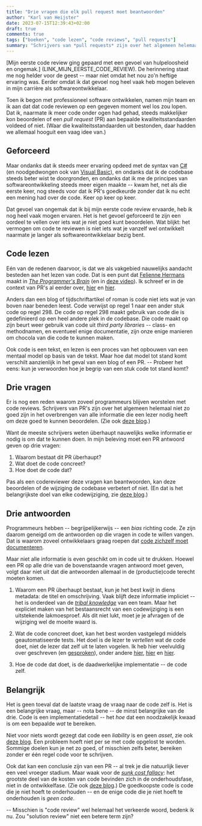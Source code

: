 ```yaml
---
title: "Drie vragen die elk pull request moet beantwoorden"
author: "Karl van Heijster"
date: 2023-07-15T12:39:43+02:00
draft: true
comments: true
tags: ["boeken", "code lezen", "code reviews", "pull requests"]
summary: "Schrijvers van *pull requests* zijn over het algemeen helemaal niet zo goed zijn in het overbrengen van alle informatie die een lezer nodig heeft om deze goed te kunnen beoordelen. Want de meeste schrijvers weten überhaupt nauwelijks welke informatie er nodig is om dat te kunnen doen. In mijn beleving moet een PR antwoord geven op drie vragen."
---
```


[Mijn eerste code review ging gepaard met een gevoel van hulpeloosheid en ongemak.] (LINK_MIJN_EERSTE_CODE_REVIEW). De herinnering staat me nog helder voor de geest -- maar niet omdat het nou zo'n heftige ervaring was. Eerder omdat ik dat gevoel nog heel vaak heb mogen beleven in mijn carrière als softwareontwikkelaar. 


Toen ik begon met professioneel software ontwikkelen, namen mijn team en ik aan dat dat code reviewen op een gegeven moment wel los zou lopen. Dat ik, naarmate ik meer code onder ogen had gehad, steeds makkelijker kon beoordelen of een *pull request* (PR) aan bepaalde kwaliteitsstandaarden voldeed of niet. (Waar die kwaliteitsstandaarden uit bestonden, daar hadden we allemaal hooguit een vaag idee van.)


## Geforceerd


Maar ondanks dat ik steeds meer ervaring opdeed met de syntax van [C#](https://learn.microsoft.com/en-us/dotnet/csharp/programming-guide/ "'C# programming guide', Microsoft documentatie") (en noodgedwongen ook van [Visual Basic](https://learn.microsoft.com/en-us/dotnet/visual-basic/ "'Visual Basic documentation', Microsoft documentatie")), en ondanks dat ik de codebase steeds beter wist te doorgronden, en ondanks dat ik me de principes van softwareontwikkeling steeds meer eigen maakte -- kwam het, net als die eerste keer, nog steeds voor dat ik PR's goedkeurde zonder dat ik nu echt een mening had over de code. Keer op keer op keer.


Dat gevoel van ongemak dat ik bij mijn eerste code review ervaarde, heb ik nog heel vaak mogen ervaren. Het is het gevoel geforceerd te zijn een oordeel te vellen over iets wat je niet goed kunt beoordelen. Wat blijkt: het vermogen om code te reviewen is niet iets wat je vanzelf wel ontwikkelt naarmate je langer als softwareontwikkelaar bezig bent. 


## Code lezen


Eén van de redenen daarvoor, is dat we als vakgebied nauwelijks aandacht besteden aan het lezen van code. Dat is een punt dat [Felienne Hermans](https://www.felienne.com/) maakt in [*The Programmer's Brain*](https://www.manning.com/books/the-programmers-brain "Felienne Hermans - 'The Programmer's Brain', uitgeverij Manning") (en in [deze video](https://www.youtube.com/watch?v=58LeSsn_nSQ "How to Read Complex Code • Felienne Hermans • YOW! 2021")). Ik schreef er in de context van PR's al eerder over, [hier](/blog/22/08/hoe-review-je-eigenlijk-code/ "'Hoe review je eigenlijk code?'") en [hier](/blog/22/09/test-driven-code-reviews/ "'Test-Driven Code Reviews'").


Anders dan een blog of tijdschriftartikel of roman is code niet iets wat je van boven naar beneden leest. Code verwijst op regel 1 naar een ander stuk code op regel 298. De code op regel 298 maakt gebruik van code die is gedefinieerd op een heel andere plek in de codebase. Die code maakt op zijn beurt weer gebruik van code uit *third party libraries* -- class- en methodnamen, en eventueel enige documentatie, zijn onze enige manieren om chocola van die code te kunnen maken.


Ook code is een tekst, en lezen is een proces van het opbouwen van een mentaal model op basis van de tekst. Maar hoe dat model tot stand komt verschilt aanzienlijk in het geval van een blog of een PR. -- Probeer het eens: kun je verwoorden hoe je begrip van een stuk code tot stand komt? 


## Drie vragen


Er is nog een reden waarom zoveel programmeurs blijven worstelen met code reviews. Schrijvers van PR's zijn over het algemeen helemaal niet zo goed zijn in het overbrengen van alle informatie die een lezer nodig heeft om deze goed te kunnen beoordelen. (Zie ook [deze blog](/blog/22/10/pull-requests-als-documentatie/ "'Pull requests als documentatie'").)


Want de meeste schrijvers weten überhaupt nauwelijks welke informatie er nodig is om dat te kunnen doen. In mijn beleving moet een PR antwoord geven op drie vragen:


1. Waarom bestaat dit PR überhaupt?
2. Wat doet de code concreet? 
3. Hoe doet de code dat?


Pas als een codereviewer deze vragen kan beantwoorden, kan deze beoordelen of de wijziging de codebase verbetert of niet. (En dat is het belangrijkste doel van elke codewijziging, zie [deze blog](/blog/22/10/pull-requests-als-documentatie/ "'Pull requests als documentatie'").)


## Drie antwoorden


Programmeurs hebben -- begrijpelijkerwijs -- een *bias* richting code. Ze zijn daarom geneigd om de antwoorden op die vragen in code te willen vangen. Dat is waarom zoveel ontwikkelaars graag roepen dat [code zichzelf moet documenteren](/blog/21/12/goede-code-documenteert-zichzelf-niet/ "'Goede code documenteert zichzelf (niet)'").


Maar niet alle informatie is even geschikt om in code uit te drukken. Hoewel een PR op alle drie van de bovenstaande vragen antwoord moet geven, volgt daar niet uit dat die antwoorden allemaal in de (productie)code terecht moeten komen.


1. Waarom een PR überhaupt bestaat, kun je het best kwijt in diens metadata: de titel en omschrijving. Vaak blijft deze informatie impliciet -- het is onderdeel van de [*tribal knowledge*](https://en.wikipedia.org/wiki/Tribal_knowledge "'Tribal knowledge', Wikipedia") van een team. Maar het expliciet maken van het bestaansrecht van een codewijziging is een uitstekende lakmoesproef. Als dit niet lukt, moet je je afvragen of de wijziging wel de moeite waard is.

2. Wat de code concreet doet, kan het best worden vastgelegd middels geautomatiseerde tests. Het doel is de lezer te *vertellen* wat de code doet, niet de lezer dat zelf uit te laten vogelen. Ik heb hier veelvuldig over geschreven (en [gesproken](/talks/altijd-up-to-date-documentatie-met-maximaal-descriptieve-tests/ "'Altijd up to date documentatie met maximaal descriptieve tests'")), onder andere [hier](blog/22/09/tests-als-documentatie/ "'Tests als documentatie'"), [hier](/blog/22/12/tests-zijn-specs/ "'Tests zijn specs'") en [hier](/blog/23/02/waarom-dry-waarom-damp/ "'Waarom DRY? Waarom DAMP?'").

3. Hoe de code dat doet, is de daadwerkelijke implementatie -- de code zelf. 


## Belangrijk


Het is geen toeval dat de laatste vraag de vraag naar de code zelf is. Het is een belangrijke vraag, maar -- nota bene -- de minst belangrijke van de drie. Code is een implementatiedetail -- het *hoe* dat een noodzakelijk kwaad is om een bepaalde *wat* te bereiken. 


Niet voor niets wordt gezegt dat code een *liability* is en geen *asset*, zie ook [deze blog](/blog/21/08/moet-je-dit-willen-testen/ "'Moet je dit willen testen?'"). Een probleem hoeft niet per se met code opgelost te worden. Sommige doelen kun je net zo goed, of misschien zelfs beter, bereiken zonder er één regel code voor te schrijven.


Ook dat kan een conclusie zijn van een PR -- al trek je die natuurlijk liever een veel vroeger stadium. Maar waak voor de [*sunk cost fallacy*](https://en.wikipedia.org/wiki/Sunk_cost "'Sunk cost', Wikipedia"): het grootste deel van de kosten van code bevinden zich in de onderhoudsfase, niet in de ontwikkelfase. (Zie ook [deze blog](/blog/21/12/zonde-om-weg-te-gooien/ "'Zonde om weg te gooien?'").) De goedkoopste code is code die je niet hoeft te onderhouden -- en de enige code die je niet hoeft te onderhouden is *geen code*.


-- Misschien is "code review" wel helemaal het verkeerde woord, bedenk ik nu. Zou "solution review" niet een betere term zijn?
